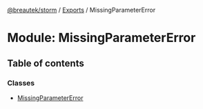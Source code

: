 [@breautek/storm](../README.md) / [Exports](../modules.md) / MissingParameterError

# Module: MissingParameterError

## Table of contents

### Classes

- [MissingParameterError](../classes/missingparametererror.missingparametererror-1.md)
